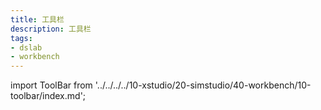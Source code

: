 ```yaml
---
title: 工具栏
description: 工具栏
tags:
- dslab
- workbench
---
```


import ToolBar from '../../../../10-xstudio/20-simstudio/40-workbench/10-toolbar/index.md';

<ToolBar />

